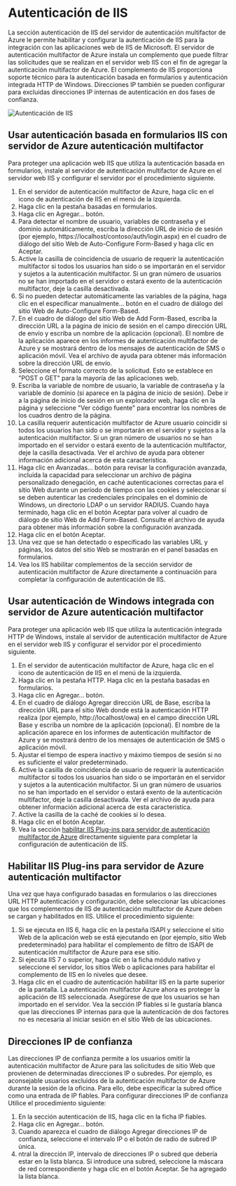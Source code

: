 <properties 
    pageTitle="Servidor de autenticación multifactor de autenticación de IIS y Azure"
    description="Esta es la página de autenticación multifactor de Azure que le ayudarán a implementar la autenticación de IIS y el servidor de autenticación multifactor de Azure."
    services="multi-factor-authentication"
    documentationCenter=""
    authors="kgremban"
    manager="femila"
    editor="curtand"/>

<tags
    ms.service="multi-factor-authentication"
    ms.workload="identity"
    ms.tgt_pltfrm="na"
    ms.devlang="na"
    ms.topic="get-started-article"
    ms.date="08/04/2016"
    ms.author="kgremban"/>

# <a name="iis-authentication"></a>Autenticación de IIS

La sección autenticación de IIS del servidor de autenticación multifactor de Azure le permite habilitar y configurar la autenticación de IIS para la integración con las aplicaciones web de IIS de Microsoft. El servidor de autenticación multifactor de Azure instala un complemento que puede filtrar las solicitudes que se realizan en el servidor web IIS con el fin de agregar la autenticación multifactor de Azure. El complemento de IIS proporciona soporte técnico para la autenticación basada en formularios y autenticación integrada HTTP de Windows. Direcciones IP también se pueden configurar para excluidas direcciones IP internas de autenticación en dos fases de confianza.


![Autenticación de IIS](./media/multi-factor-authentication-get-started-server-iis/iis.png)


## <a name="using-form-based-iis-authentication-with-azure-multi-factor-authentication-server"></a>Usar autenticación basada en formularios IIS con servidor de Azure autenticación multifactor

Para proteger una aplicación web IIS que utiliza la autenticación basada en formularios, instale al servidor de autenticación multifactor de Azure en el servidor web IIS y configurar el servidor por el procedimiento siguiente.

1. En el servidor de autenticación multifactor de Azure, haga clic en el icono de autenticación de IIS en el menú de la izquierda.
2. Haga clic en la pestaña basadas en formularios.
3. Haga clic en Agregar... botón.
4. Para detectar el nombre de usuario, variables de contraseña y el dominio automáticamente, escriba la dirección URL de inicio de sesión (por ejemplo, https://localhost/contoso/auth/login.aspx) en el cuadro de diálogo del sitio Web de Auto-Configure Form-Based y haga clic en Aceptar.
5. Active la casilla de coincidencia de usuario de requerir la autenticación multifactor si todos los usuarios han sido o se importarán en el servidor y sujetos a la autenticación multifactor. Si un gran número de usuarios no se han importado en el servidor o estará exento de la autenticación multifactor, deje la casilla desactivada.
6. Si no pueden detectar automáticamente las variables de la página, haga clic en el especificar manualmente... botón en el cuadro de diálogo del sitio Web de Auto-Configure Form-Based.
7. En el cuadro de diálogo del sitio Web de Add Form-Based, escriba la dirección URL a la página de inicio de sesión en el campo dirección URL de envío y escriba un nombre de la aplicación (opcional). El nombre de la aplicación aparece en los informes de autenticación multifactor de Azure y se mostrará dentro de los mensajes de autenticación de SMS o aplicación móvil. Vea el archivo de ayuda para obtener más información sobre la dirección URL de envío.
8. Seleccione el formato correcto de la solicitud. Esto se establece en "POST o GET" para la mayoría de las aplicaciones web.
9. Escriba la variable de nombre de usuario, la variable de contraseña y la variable de dominio (si aparece en la página de inicio de sesión). Debe ir a la página de inicio de sesión en un explorador web, haga clic en la página y seleccione "Ver código fuente" para encontrar los nombres de los cuadros dentro de la página.
10. La casilla requerir autenticación multifactor de Azure usuario coincidir si todos los usuarios han sido o se importarán en el servidor y sujetos a la autenticación multifactor. Si un gran número de usuarios no se han importado en el servidor o estará exento de la autenticación multifactor, deje la casilla desactivada. Ver el archivo de ayuda para obtener información adicional acerca de esta característica.
11.  Haga clic en Avanzadas... botón para revisar la configuración avanzada, incluida la capacidad para seleccionar un archivo de página personalizado denegación, en caché autenticaciones correctas para el sitio Web durante un período de tiempo con las cookies y seleccionar si se deben autenticar las credenciales principales en el dominio de Windows, un directorio LDAP o un servidor RADIUS. Cuando haya terminado, haga clic en el botón Aceptar para volver al cuadro de diálogo de sitio Web de Add Form-Based. Consulte el archivo de ayuda para obtener más información sobre la configuración avanzada.
12. Haga clic en el botón Aceptar.
13. Una vez que se han detectado o especificado las variables URL y páginas, los datos del sitio Web se mostrarán en el panel basadas en formularios.
14. Vea los IIS habilitar complementos de la sección servidor de autenticación multifactor de Azure directamente a continuación para completar la configuración de autenticación de IIS.

## <a name="using-integrated-windows-authentication-with-azure-multi-factor-authentication-server"></a>Usar autenticación de Windows integrada con servidor de Azure autenticación multifactor

Para proteger una aplicación web IIS que utiliza la autenticación integrada HTTP de Windows, instale al servidor de autenticación multifactor de Azure en el servidor web IIS y configurar el servidor por el procedimiento siguiente.

1. En el servidor de autenticación multifactor de Azure, haga clic en el icono de autenticación de IIS en el menú de la izquierda.
2. Haga clic en la pestaña HTTP. Haga clic en la pestaña basadas en formularios.
3. Haga clic en Agregar... botón.
4. En el cuadro de diálogo Agregar dirección URL de Base, escriba la dirección URL para el sitio Web donde está la autenticación HTTP realiza (por ejemplo, http://localhost/owa) en el campo dirección URL Base y escriba un nombre de la aplicación (opcional). El nombre de la aplicación aparece en los informes de autenticación multifactor de Azure y se mostrará dentro de los mensajes de autenticación de SMS o aplicación móvil.
5. Ajustar el tiempo de espera inactivo y máximo tiempos de sesión si no es suficiente el valor predeterminado.
6. Active la casilla de coincidencia de usuario de requerir la autenticación multifactor si todos los usuarios han sido o se importarán en el servidor y sujetos a la autenticación multifactor. Si un gran número de usuarios no se han importado en el servidor o estará exento de la autenticación multifactor, deje la casilla desactivada. Ver el archivo de ayuda para obtener información adicional acerca de esta característica.
7. Active la casilla de la caché de cookies si lo desea.
8. Haga clic en el botón Aceptar.
9. Vea la sección [habilitar IIS Plug-ins para servidor de autenticación multifactor de Azure](#enable-iis-plug-ins-for-azure-multi-factor-authentication-server) directamente siguiente para completar la configuración de autenticación de IIS.


## <a name="enable-iis-plug-ins-for-azure-multi-factor-authentication-server"></a>Habilitar IIS Plug-ins para servidor de Azure autenticación multifactor

Una vez que haya configurado basadas en formularios o las direcciones URL HTTP autenticación y configuración, debe seleccionar las ubicaciones que los complementos de IIS de autenticación multifactor de Azure deben se cargan y habilitados en IIS. Utilice el procedimiento siguiente:

1. Si se ejecuta en IIS 6, haga clic en la pestaña ISAPI y seleccione el sitio Web de la aplicación web se está ejecutando en (por ejemplo, sitio Web predeterminado) para habilitar el complemento de filtro de ISAPI de autenticación multifactor de Azure para ese sitio.
2. Si ejecuta IIS 7 o superior, haga clic en la ficha módulo nativo y seleccione el servidor, los sitios Web o aplicaciones para habilitar el complemento de IIS en lo niveles que desee.
3. Haga clic en el cuadro de autenticación habilitar IIS en la parte superior de la pantalla. La autenticación multifactor Azure ahora es proteger la aplicación de IIS seleccionada. Asegúrese de que los usuarios se han importado en el servidor. Vea la sección IP fiables si le gustaría blanca que las direcciones IP internas para que la autenticación de dos factores no es necesaria al iniciar sesión en el sitio Web de las ubicaciones.


## <a name="trusted-ips"></a>Direcciones IP de confianza

Las direcciones IP de confianza permite a los usuarios omitir la autenticación multifactor de Azure para las solicitudes de sitio Web que provienen de determinadas direcciones IP o subredes. Por ejemplo, es aconsejable usuarios excluidos de la autenticación multifactor de Azure durante la sesión de la oficina. Para ello, debe especificar la subred office como una entrada de IP fiables. Para configurar direcciones IP de confianza Utilice el procedimiento siguiente:

1. En la sección autenticación de IIS, haga clic en la ficha IP fiables.
2. Haga clic en Agregar... botón.
3. Cuando aparezca el cuadro de diálogo Agregar direcciones IP de confianza, seleccione el intervalo IP o el botón de radio de subred IP única.
4. ntral la dirección IP, intervalo de direcciones IP o subred que debería estar en la lista blanca. Si introduce una subred, seleccione la máscara de red correspondiente y haga clic en el botón Aceptar. Se ha agregado la lista blanca.
